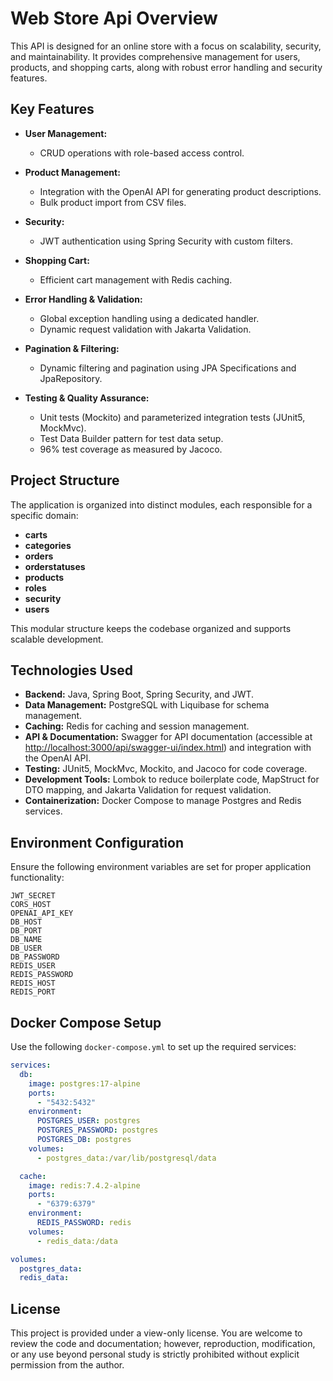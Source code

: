 # Web Store Api Overview

This API is designed for an online store with a focus on scalability, security, and maintainability. It provides comprehensive management for users, products, and shopping carts, along with robust error handling and security features.

## Key Features

- **User Management:**  
  - CRUD operations with role-based access control.

- **Product Management:**  
  - Integration with the OpenAI API for generating product descriptions.
  - Bulk product import from CSV files.

- **Security:**  
  - JWT authentication using Spring Security with custom filters.

- **Shopping Cart:**  
  - Efficient cart management with Redis caching.

- **Error Handling & Validation:**  
  - Global exception handling using a dedicated handler.
  - Dynamic request validation with Jakarta Validation.

- **Pagination & Filtering:**  
  - Dynamic filtering and pagination using JPA Specifications and JpaRepository.

- **Testing & Quality Assurance:**  
  - Unit tests (Mockito) and parameterized integration tests (JUnit5, MockMvc).
  - Test Data Builder pattern for test data setup.
  - 96% test coverage as measured by Jacoco.

## Project Structure

The application is organized into distinct modules, each responsible for a specific domain:

- **carts**
- **categories**
- **orders**
- **orderstatuses**
- **products**
- **roles**
- **security**
- **users**

This modular structure keeps the codebase organized and supports scalable development.

## Technologies Used

- **Backend:** Java, Spring Boot, Spring Security, and JWT.  
- **Data Management:** PostgreSQL with Liquibase for schema management.  
- **Caching:** Redis for caching and session management.  
- **API & Documentation:** Swagger for API documentation (accessible at [http://localhost:3000/api/swagger-ui/index.html](http://localhost:3000/api/swagger-ui/index.html)) and integration with the OpenAI API.  
- **Testing:** JUnit5, MockMvc, Mockito, and Jacoco for code coverage.  
- **Development Tools:** Lombok to reduce boilerplate code, MapStruct for DTO mapping, and Jakarta Validation for request validation.  
- **Containerization:** Docker Compose to manage Postgres and Redis services.

## Environment Configuration

Ensure the following environment variables are set for proper application functionality:

```
JWT_SECRET
CORS_HOST
OPENAI_API_KEY
DB_HOST
DB_PORT
DB_NAME
DB_USER
DB_PASSWORD
REDIS_USER
REDIS_PASSWORD
REDIS_HOST
REDIS_PORT
```

## Docker Compose Setup

Use the following `docker-compose.yml` to set up the required services:

```yaml
services:
  db:
    image: postgres:17-alpine
    ports:
      - "5432:5432"
    environment:
      POSTGRES_USER: postgres
      POSTGRES_PASSWORD: postgres
      POSTGRES_DB: postgres
    volumes:
      - postgres_data:/var/lib/postgresql/data

  cache:
    image: redis:7.4.2-alpine
    ports:
      - "6379:6379"
    environment:
      REDIS_PASSWORD: redis
    volumes:
      - redis_data:/data

volumes:
  postgres_data:
  redis_data:
```

## License

This project is provided under a view-only license. You are welcome to review the code and documentation; however, reproduction, modification, or any use beyond personal study is strictly prohibited without explicit permission from the author.
